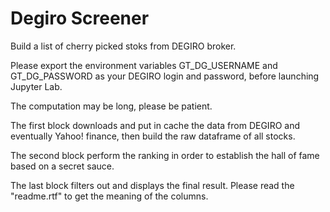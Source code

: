 # Degiro Screener

Build a list of cherry picked stoks from DEGIRO broker.

Please export the environment variables GT_DG_USERNAME and GT_DG_PASSWORD as your DEGIRO login and password, before launching Jupyter Lab.

The computation may be long, please be patient.



The first block downloads and put in cache the data from DEGIRO and eventually Yahoo! finance, then build the raw dataframe of all stocks.

The second block perform the ranking in order to establish the hall of fame based on a secret sauce.

The last block filters out and displays the final result. Please read the "readme.rtf" to get the meaning of the columns.

